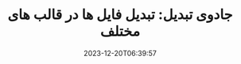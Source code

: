 ---
############################# Static ##########################
layout: "family"
date: 2023-12-20T06:39:57
draft: false

product: "Conversion"
product_tag: "conversion"

############################# Head ############################
head_title: "API تبدیل فایل | در Premise API و سرویس آنلاین"
head_description: "فایل های Word، PDF، Excel، Powerpoint یا Image را به راحتی و رایگان تبدیل کنید"

############################# Header ##########################
title: "جادوی تبدیل: تبدیل فایل ها در قالب های مختلف"
description: |
  بدون زحمت اسناد را از فرمت های منبع مختلف به فرمت های هدف مختلف تبدیل کنید. از طیف گسترده ای از تبدیل های پشتیبانی شده بدون نرم افزار اضافی مانند MS Office، Apache Open Office، Adobe Acrobat Reader و غیره لذت ببرید.

  اسناد را از منابع مختلف بارگیری کنید، از جمله فایل ها، جریان ها، URL ها، سرورهای FTP، Amazon S3، Azure Blob Storage و موارد دیگر.

  با پیاده سازی رابط های لازم، از هر نوع ذخیره سازی کش مانند Amazon S3، Dropbox، Google Drive، Windows Azure، Redis یا موارد دیگر استفاده کنید.

############################# Platforms ############################
supported_platforms:
  enable: true  
  head_title: "پلتفرم خود را انتخاب کنید"
  title: "پلتفرم های پشتیبانی شده"
  description: "کتابخانه GroupDocs.Conversion از سیستم عامل ها و چارچوب های زیر پشتیبانی می کند"
  details_link_title: "بیشتر بدانید"
  items:
    # supported_platforms loop
    - title: ".NET"
      description: "GroupDocs.Conversion for .NET"
      color: "blue"
      tag: "net"
      link: "/conversion/net/"
      features_link: "https://docs.groupdocs.com/conversion/net/system-requirements/"
      features:
        # features loop
        - content: ".NET Framework 4.6.2+  <br>  .NET Core 3.1  <br>  .NET 6+"
          rows: "3"
        # features loop
        - content: "Windows, Linux"
          rows: "1"
        # features loop
        - content: "جفت تبدیل 3K+"
          rows: "1"        
    
    # supported_platforms loop
    - title: "Java"
      description: "GroupDocs.Conversion for Java"
      color: "red"
      tag: "java"
      link: "/conversion/java/"
      features_link: "https://docs.groupdocs.com/conversion/java/system-requirements/"
      features:
        # features loop
        - content: "J2SE 8.0 (1.8)+"
          rows: "3"
        # features loop
        - content:  "Windows, Linux, macOS"
          rows: "1"       
        # features loop
        - content: "جفت تبدیل 3K+"
          rows: "1"        

    # supported_platforms loop
    - title: "Node.js"
      description: "GroupDocs.Conversion for Node.js"
      color: "green"
      tag: "nodejs-java"
      link: "/conversion/nodejs-java/"
      features_link: "https://docs.groupdocs.com/conversion/nodejs-java/system-requirements/"
      features:
        # features loop
        - content: "Node.js 16+  <br>  and J2SE 8.0 (1.8)+"
          rows: "3"
        # features loop
        - content:  "Windows, Linux, macOS"
          rows: "1"
        # features loop
        - content:  "جفت تبدیل 3K+"
          rows: "1"


############################# Features ############################

features:
  enable: true
  title: "مجموعه ویژگی های GroupDocs.Conversion"
  description: "API برای تبدیل فایل ها بین انواع مختلف مانند HTML، PDF، Word، Excel، PNG و بسیاری دیگر بدون نرم افزار شخص ثالث."

  items:
    # feature loop
    - icon: "convert"
      title: "تبدیل اسناد و تصاویر"
      content: "تبدیل فایل ها از منابع مختلف به فرمت های مختلف هدف."

    # feature loop
    - icon: "password"
      title: "اسناد ایمن را باز کنید"
      content: "رمز عبور را برای باز کردن اسناد رمزگذاری شده مشخص کنید."

    # feature loop
    - icon: "load"
      title: "فایل ها را از هر جایی بارگیری کنید"
      content: "اسناد را از فایل های مختلف، URL ها، سرورهای FTP، Amazon S3 و موارد دیگر بارگیری کنید."
    
    # feature loop
    - icon: "settings"
      title: "تنظیمات خروجی را مدیریت کنید"
      content: "صفحات را بچرخانید و مرتب کنید، مشخص کنید یادداشت ها و نظرات ارائه شوند یا خیر."


############################# Code samples ############################
code_samples:
  enable: true
  title: "GroupDocs.نمونه های کد تبدیل"
  description: "برخی از موارد از عملیات معمولی GroupDocs.Conversion در C#، Java، TypeScript استفاده می کنند"
  items:
    # code sample loop
    - title: "PDF را در چند خط کد به DOCX تبدیل کنید"
      content: |
       با GroupDocs.Conversion، می توانید یک فایل PDF را بدون زحمت به DOCX تبدیل کنید - تنها چیزی که نیاز دارید چند خط کد است. همچنین به هیچ نرم افزار شخص ثالثی مانند Microsoft Word یا Adobe Acrobat نیاز ندارد. در اینجا مثالی از نحوه دستیابی به آن آورده شده است:
      samples:
        - language: "C#"
          color: "blue"
          content: |
            ```csharp {style=abap}   
            // فایل PDF منبع را بارگیری کنید
            using (var converter = new GroupDocs.Conversion.Converter("sample.pdf"))
            {
                // گزینه های تبدیل را برای فرمت DOCX تنظیم کنید
                var options = new WordProcessingConvertOptions();
                // تبدیل به فرمت DOCX
                converter.Convert("converted.docx", options);
            }
            ```
        - language: "Java"
          color: "red"
          content: |
            ```java {style=abap}   
            import com.groupdocs.conversion.Converter;
            import com.groupdocs.conversion.options.convert.WordProcessingConvertOptions;
            ...
            // فایل PDF منبع را بارگیری کنید
            Converter converter = new Converter("sample.pdf");
            // گزینه های تبدیل را برای فرمت DOCX تنظیم کنید
            WordProcessingConvertOptions options = new WordProcessingConvertOptions();
            // تبدیل به فرمت DOCX
            converter.convert("converted.docx", options);
            ```
        - language: "TypeScript"
          color: "green"
          content: |
            ```javascript {style=abap}  
            // فایل PDF منبع را بارگیری کنید
            const converter = new groupdocs.conversion.Converter("sample.pdf");
            // گزینه های تبدیل را برای فرمت DOCX تنظیم کنید
            const options = new groupdocs.conversion.WordProcessingConvertOptions();
            // تبدیل به فرمت DOCX
            converter.convert("converted.docx", options);
            ```


############################# Formats ############################
formats:
  enable: true
  title:  "بیش از 60 فرمت فایل پشتیبانی می شود"
  description: "GroupDocs.Conversion از عملیات با محبوب ترین  پشتیبانی می کند [formats](https://docs.groupdocs.com/conversion/net/supported-file-formats/)."


############################# Metrics ############################

metrics:
  enable: true
  title: "معیارهای عمیق و بینش آماری"
  description: "در تجزیه و تحلیل دقیق ارقام کلیدی ما غوطه ور شوید و معیارهای جامع و بینش آماری را در مورد دستاوردها، تأثیر و رشد ما ارائه دهید."

  items:
    # metrics loop
    - number: "3K+"
      title: "جفت های تبدیل پشتیبانی شده"
      content: "به راحتی فایل ها را بین هزاران جفت پشتیبانی شده تبدیل کنید - Microsoft Office، PDF، تصاویر، ویدئو، صدا و پایگاه داده. به کاربران این امکان را می دهد که به طور یکپارچه انواع فایل های مختلف را برای انعطاف پذیری و راحتی تغییر دهند."
    # metrics loop
    - number: "1.0M"
      title: "دانلودهای NuGet"
      content: "به کاربران راضی ما بپیوندید که بسته NuGet ما را انتخاب کرده اند. راه حل ما به یک منبع قابل اعتماد و پذیرفته شده در جامعه توسعه دهندگان تبدیل شده است که یکپارچه سازی یکپارچه و عملکرد ارزشمند را برای پروژه های بی شماری فراهم می کند."

    # metrics loop
    - number: "10+"
      title: "کتابخانه ها"
      content: "محصول ما شامل بیش از 10 کتابخانه است که ویژگی های پیشرفته ای را برای بهینه سازی عملکرد ارائه می دهد. این کتابخانه ها برای برآوردن نیازهای مختلف توسعه با قابلیت های بی نظیر طراحی شده اند."
    
    # metrics loop
    - number: "100+"
      title: "مشتریان خوشحال"
      content: "محصول ما با پیشرفت عالی، اعتماد بیش از 100 مشتری خوشحال را به دست آورده است که بر ویژگی های قوی و عملکرد قابل اعتماد آن تکیه دارند. با راه حل نوآورانه ما موفقیت و کارایی را بیابید."


############################# Customers ############################
# logo size X1 => 170:70  X2 => 340 : 140

customers:
  enable: true
  title: "مشتریان خوشحال ما"
  description: "کتابخانه های GroupDocs توسط برندهای مشهور و برجسته جهانی در سراسر جهان به کار گرفته می شوند."

  items:
    # customers loop
    - title: "BenQ Corporation"
      logo: "benq"
    # customers loop
    - title: "Nasdaq Stock Market"
      logo: "nasdaq"
    # customers loop
    - title: "AT&T Inc."
      logo: "att"
    # customers loop
    - title: "AstraZeneca"
      logo: "astrazeneca"
    # customers loop
    - title: "Central Bank of Argentina"
      logo: "argentinacentralbank"
    # customers loop
    - title: "Roche Holding AG"
      logo: "roche"
    # customers loop
    - title: "Capita"
      logo: "capita"
    # customers loop
    - title: "Axa S.A."
      logo: "axa"
    # customers loop
    - title: "Instructure Inc."
      logo: "instructure"
     # customers loop
    - title: "Wipro"
      logo: "wipro"



############################# Actions ############################

actions:
  enable: true
  title: "برای شروع آماده اید؟"
  description: "ویژگی های GroupDocs.Conversion را به صورت رایگان امتحان کنید یا درخواست مجوز کنید"

  items:
    #  loop
    - title: ".NET"
      link: "/conversion/net/"
      color: "blue"
        #  loop
    - title: "Java"
      link: "/conversion/java/"
      color: "red"
        #  loop
    - title: "Node.js"
      link: "/conversion/nodejs-java/"
      color: "green"


############################# Faq ############################

faq:
  enable: true
  title: "سوالات و نگرانی های رایج"
  description: "پاسخ سوالات متداول را در بخش سوالات متداول ما بیابید تا به سرعت سوالات و نگرانی های خود را برطرف کنید."

  items:
    #  loop
    - question: "آیا می توانم محصولات GroupDocs را قبل از خرید ارزیابی کنم؟"
      answer: |
        آره! همه محصولات GroupDocs دارای یک نسخه ارزیابی بدون ریسک هستند. ما قویاً توسعه دهندگان را تشویق می کنیم که API های ما را قبل از خرید دانلود و امتحان کنند تا مطمئن شوند که نیازهای شما را 100% برآورده می کنند.
    #  loop
    - question: "آیا GroupDocs نمایش محصول را انجام می دهد؟"
      answer: |
        خیر، تمرکز ما بر روی API های خود و ساختن کاربردی ترین و پایدارترین محصولات ممکن است. ما آزمایش‌های کاملاً کاربردی و رایگان را در قالب یک [formats](https://purchase.groupdocs.com/temporary-license/) ارائه می‌دهیم تا بتوانید خودتان محصول را آزمایش کنید.
    #  loop
    - question: "از کجا می توانم محصول را دانلود کنم؟"
      answer: |
        همه محصولات برای دانلود از [releases](https://releases.groupdocs.com) در دسترس هستند. ما نسخه های فیزیکی نرم افزار خود را از طریق پست ارسال نمی کنیم.    
    #  loop
    - question: "آیا مجوزهای توسعه‌دهنده GroupDocs برای هر کاربر یا هر کاربر نام‌گذاری شده است؟"
      answer: |
        مجوزهای توسعه دهنده GroupDocs برای هر کاربر است، نه برای هر کاربر نامگذاری شده. ما می دانیم که اعضای یک تیم برنامه نویسی ممکن است در طول زمان تغییر کنند و اینکه هر بار که اتفاق می افتد به روز رسانی مجوز عملی نیست.
    #  loop
    - question: "آیا ما به یک مجوز جداگانه برای سرور خود نیاز داریم یا CI (ادغام پیوسته)؟"
      answer: |
        نه، ما خوشحالیم که مشتریان از محصولات GroupDocs در یک سرور برای اهداف راه‌حل‌سازی بدون هزینه اضافی استفاده می‌کنند. این نصب نباید برای دور زدن شرایط مجوز قرارداد شما با GroupDocs استفاده شود و باید به هرگونه محدودیت قابل توزیع مجدد یا مکان تحمیل شده توسط مجوز خریداری شده احترام بگذارد.

############################# Cloud ############################

cloud_links:
  enable: true
  title: "GroupDocs.Conversion کم کد API"
  description: "با REST API مبتنی بر ابر ما، تبدیل سند یا تصویر را در هر نوع برنامه ای تسریع کنید"

  items:
    #  loop
    - icon: "groupdocs_conversion-for-curl"
      title: "GroupDocs.Conversion Cloud for cURL"
      link: "https://products.groupdocs.cloud/conversion/curl"
      content: "API تبدیل فایل cURL RESTful را برای تبدیل بی دردسر انواع فرمت های فایل از جمله مایکروسافت آفیس، PDF، ایمیل، پروژه، HTML و موارد دیگر در برنامه های خود به کار ببرید."

    #  loop
    - icon: "groupdocs_conversion-for-net"
      title: "GroupDocs.Conversion Cloud for .NET"
      link: "https://products.groupdocs.cloud/conversion/net"
      content: "از API تبدیل فایل .NET REST برای تبدیل یکپارچه مایکروسافت آفیس، PDF، ایمیل، پروژه، HTML و فرمت های مختلف فایل رایج در هر پلتفرمی با Cloud SDK استفاده کنید."
    #  loop
    - icon: "groupdocs_conversion-for-java"
      title: "GroupDocs.Conversion Cloud for Java"
      link: "https://products.groupdocs.cloud/conversion/java"
      content: "برنامه‌های جاوا مبتنی بر ابر خود را با قابلیت‌های پیشرفته تبدیل سند، که در هر پلتفرمی که قادر به برقراری تماس‌های REST API است، قابل دسترسی است."

############################# Apps ############################

app_links:
  enable: true
  title: "برنامه های GroupDocs.Conversion NoCode"
  description: "برنامه آنلاین که به شما امکان می دهد بیش از 100 فرمت فایل محبوب را در مرورگر تبدیل کنید"

  items:
    #  loop
    - icon: "groupdocs_conversion-app"
      title: "GroupDocs.Conversion <br> Total"
      link: "https://products.groupdocs.app/conversion/total"
      content: "به راحتی بیش از صدها فرمت را به PDF، XLSX، DOCX، XPS، HTML و موارد دیگر تبدیل کنید."

    #  loop
    - icon: "groupdocs_words-app"
      title:  "GroupDocs.Conversion <br> DOC to XLS"
      link: "https://products.groupdocs.app/conversion/doc-to-xls"
      content: "برنامه آنلاین رایگان برای تبدیل DOC به فرمت XLS مستقیماً از مرورگر وب شما."

    #  loop
    - icon: "groupdocs_pdf-app"
      title:  "GroupDocs.Conversion <br> PDF to DOCX"
      link: "https://products.groupdocs.app/conversion/pdf-to-docx"
      content: "اسناد PDF خود را با آپلود آنها از طریق رابط کاربر پسند ما به راحتی به فرمت Word (DOCX) تبدیل کنید."
    

---